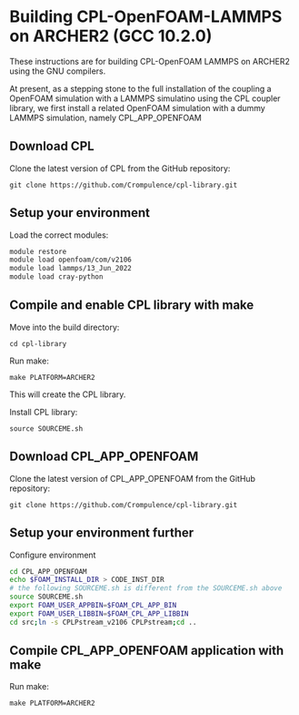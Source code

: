 Building CPL-OpenFOAM-LAMMPS on ARCHER2 (GCC 10.2.0)
====================================================

These instructions are for building CPL-OpenFOAM LAMMPS on ARCHER2 using the GNU compilers.  

At present, as a stepping stone to the full installation of the coupling a OpenFOAM simulation with a LAMMPS simulatino using the CPL coupler library, we first install a related OpenFOAM simulation with a dummy LAMMPS simulation, namely CPL_APP_OPENFOAM

Download CPL
---------------

Clone the latest version of CPL from the GitHub repository:

   `git clone https://github.com/Crompulence/cpl-library.git`

Setup your environment
----------------------

Load the correct modules:

   ```bash
   module restore
   module load openfoam/com/v2106
   module load lammps/13_Jun_2022
   module load cray-python
   ```

Compile and enable CPL library with make
----------------------------------------
Move into the build directory:

  `cd cpl-library`

Run make:

  ```
  make PLATFORM=ARCHER2
  ```

This will create the CPL library.

Install CPL library:

  `source SOURCEME.sh`

Download CPL_APP_OPENFOAM
-------------------------

Clone the latest version of CPL_APP_OPENFOAM from the GitHub repository:

   `git clone https://github.com/Crompulence/cpl-library.git`

Setup your environment further
------------------------------

Configure environment 

   ```bash
   cd CPL_APP_OPENFOAM
   echo $FOAM_INSTALL_DIR > CODE_INST_DIR
   # the following SOURCEME.sh is different from the SOURCEME.sh above
   source SOURCEME.sh
   export FOAM_USER_APPBIN=$FOAM_CPL_APP_BIN
   export FOAM_USER_LIBBIN=$FOAM_CPL_APP_LIBBIN
   cd src;ln -s CPLPstream_v2106 CPLPstream;cd ..
   ```

Compile CPL_APP_OPENFOAM application with make
----------------------------------------------
Run make:

  ```
  make PLATFORM=ARCHER2
  ```

